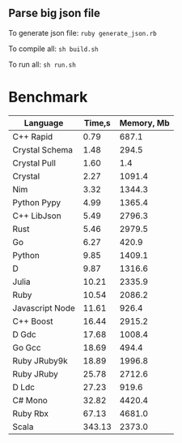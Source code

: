 Parse big json file
-------------------

To generate json file: `ruby generate_json.rb`

To compile all: `sh build.sh`

To run all: `sh run.sh`

# Benchmark

| Language        | Time,s  | Memory, Mb |
| --------------- | ------- | ---------- |
| C++ Rapid       | 0.79    | 687.1      |
| Crystal Schema  | 1.48    | 294.5      |
| Crystal Pull    | 1.60    | 1.4        |
| Crystal         | 2.27    | 1091.4     |
| Nim             | 3.32    | 1344.3     |
| Python Pypy     | 4.99    | 1365.4     |
| C++ LibJson     | 5.49    | 2796.3     |
| Rust            | 5.46    | 2979.5     |
| Go              | 6.27    | 420.9      |
| Python          | 9.85    | 1409.1     |
| D               | 9.87    | 1316.6     |
| Julia           | 10.21   | 2335.9     |
| Ruby            | 10.54   | 2086.2     |
| Javascript Node | 11.61   | 926.4      |
| C++ Boost       | 16.44   | 2915.2     |
| D Gdc           | 17.68   | 1008.4     |
| Go Gcc          | 18.69   | 494.4      |
| Ruby JRuby9k    | 18.89   | 1996.8     |
| Ruby JRuby      | 25.78   | 2712.6     |
| D Ldc           | 27.23   | 919.6      |
| C# Mono         | 32.82   | 4420.4     |
| Ruby Rbx        | 67.13   | 4681.0     |
| Scala           | 343.13  | 2373.0     |
